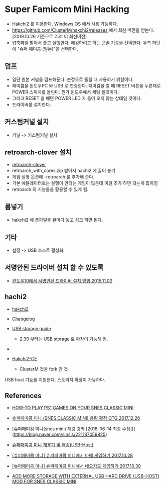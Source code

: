 # Super Famicom Mini Hacking
* Hakchi2 를 이용한다. Windows OS 에서 사용 가능하다.
* https://github.com/ClusterM/hakchi2/releases 에서 최신 버전을 받는다. (2019.10.26 기준으로 2.31 이 최신버전)
* 압축파일 받아서 풀고 실행한다. 해킹하려고 하는 콘솔 기종을 선택한다. 우측 하단에 "슈퍼 패미콤 (일본)"을 선택한다.

## 덤프
* 일단 원본 커널을 덤프해둔다. 순정으로 돌릴 때 사용하기 위함이다.
* 패미콤을 윈도우PC 와 USB 로 연결한다. 패미컴을 켤 때 RESET 버튼을 누른채로 POWER 스위치를 올린다. 뭔가 윈도우에서 세팅 될것이다.
* 그러고 RESET 을 떼면 POWER LED 가 들어 오지 않는 상태일 것이다.
* 드라이버를 설치한다.

## 커스텀커널 설치
* 커널 -> 커스텀커널 설치

## retroarch-clover 설치
* [retroarch-clover](https://github.com/ClusterM/retroarch-clover/releases)
* retroarch_with_cores.zip 받아서 hachi2 에 끌어 놓기
* 게임 실행 옵션에 -retroarch 를 추가해 준다.
* 기본 에뮬레이터로는 실행이 안되는 게임이 많은데 이걸 추가 하면 되는게 많아짐
* retroarch 의 기능들을 활용할 수 있게 됨.

## 롬넣기
* hakchi2 에 롬파일을 끌어다 놓고 싱크 하면 된다.

## 기타
* 설정 -> USB 호스트 활성화.


## 서명안된 드라이버 설치 할 수 있도록

* [윈도우10에서 서명안된 드라이버 설치 방법 2015.11.02](https://notemylife.tistory.com/29)

## hachi2

* [hakchi2](https://github.com/ClusterM/hakchi2)
* [Changelog](https://github.com/ClusterM/hakchi2/wiki/Changelog)
* [USB storage guide](https://github.com/ClusterM/hakchi2/wiki/USB-storage-guide)
  * 2.30 부터는 USB storage 로 확장이 가능해 짐.


* [](https://github.com/ClusterM/retroarch-clover)

* [Hakchi2-CE](https://github.com/TeamShinkansen/hakchi2)
  * ClusterM 것을 fork 딴 것

USB host 기능을 지원한다. 스토리지 확장이 가능하다.


## References
* [HOW-TO PLAY PS1 GAMES ON YOUR SNES CLASSIC MINI ](https://snesclassicmods.com/how-to-play-playstation-games-on-your-snes-classic-mini/)
* [슈퍼패미콤 미니 (SNES CLASSIC MINI) 용량 확장 OTG 2017.12.26](https://fafan.kr/board/view.aspx?id=wiibbs&rno=24503&page=1)


* [슈퍼패미컴 미니(snes mini) 해킹 강좌 [2018-06-14 최종 수정]]](https://blog.naver.com/sinsis/221187459825)
* [슈퍼패미콤 미니 개봉기 및 해킹(USB-Host)](https://blog.naver.com/refrain/221232656078)

* [[슈퍼패미콤 미니] 슈퍼패미콤 미니에서 마메 게임하기 2017.10.28](https://blog.taeseong.me/385)
* [[슈퍼패미콤 미니] 슈퍼패미콤 미니에서 네오지오 게임하기 2017.10.30](https://blog.taeseong.me/386)
* [ADD MORE STORAGE WITH EXTERNAL USB HARD DRIVE (USB-HOST) MOD FOR SNES CLASSIC MINI](https://snesclassicmods.com/add-more-storage-with-external-usb-hard-drive-mod-for-snes-classic-mini/)
